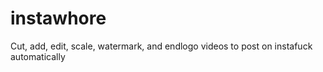 # instawhore
Cut, add, edit, scale, watermark, and endlogo videos to post on instafuck automatically
